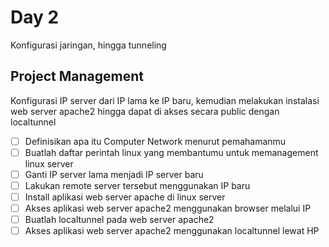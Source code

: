 # Day 2
Konfigurasi jaringan, hingga tunneling

## Project Management

Konfigurasi IP server dari IP lama ke IP baru, kemudian melakukan instalasi web server apache2 hingga dapat di akses secara public dengan localtunnel

- [ ] Definisikan apa itu Computer Network menurut pemahamanmu
- [ ] Buatlah daftar perintah linux yang membantumu untuk memanagement linux server
- [ ] Ganti IP server lama menjadi IP server baru
- [ ] Lakukan remote server tersebut menggunakan IP baru
- [ ] Install aplikasi web server apache di linux server
- [ ] Akses aplikasi web server apache2 menggunakan browser melalui IP
- [ ] Buatlah localtunnel pada web server apache2
- [ ] Akses aplikasi web server apache2 menggunakan localtunnel lewat HP